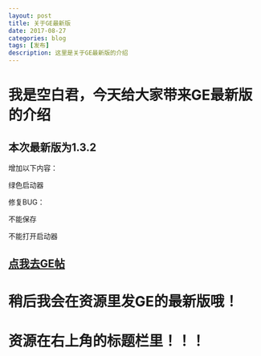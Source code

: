 ```yaml
---
layout: post
title: 关于GE最新版
date: 2017-08-27
categories: blog
tags: [发布]
description: 这里是关于GE最新版的介绍
---
```


# 我是空白君，今天给大家带来GE最新版的介绍

## 本次最新版为1.3.2

增加以下内容：

绿色启动器

修复BUG：

不能保存

不能打开启动器

## [点我去GE帖](http://tieba.baidu.com/p/5268729616?pn=2)

# 稍后我会在资源里发GE的最新版哦！

# 资源在右上角的标题栏里！！！
